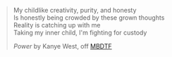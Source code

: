 > My childlike creativity, purity, and honesty  
> Is honestly being crowded by these grown thoughts  
> Reality is catching up with me  
> Taking my inner child, I'm fighting for custody
> 
> *Power* by Kanye West, off [MBDTF](https://genius.com/54655)


